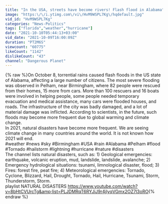 ```yaml
---
title: "In the USA, streets have become rivers! Flash flood in Alabama"
image: "https:\/\/i.ytimg.com\/vi\/HvM9WSPL7Kg\/hqdefault.jpg"
vid_id: "HvM9WSPL7Kg"
categories: "News-Politics"
tags: ["florida","weather","hurricane"]
date: "2021-10-10T05:44:13+03:00"
vid_date: "2021-10-09T16:00:09Z"
duration: "PT2M6S"
viewcount: "60775"
likeCount: "1142"
dislikeCount: "43"
channel: "Dangerous Planet"
---
```

{% raw %}On October 8, torrential rains caused flash floods in the US state of Alabama, affecting a large number of citizens. The most severe flooding was observed in Pelham, near Birmingham, where 82 people were rescued from their homes, 15 more from cars. More than 100 rescuers and 16 boats were involved in helping people, some people needed temporary evacuation and medical assistance, many cars were flooded houses, and roads. The infrastructure of the city was badly damaged, and a lot of material damage was inflicted. According to scientists, in the future, such floods may become more frequent due to global warming and climate change.<br />In 2021, natural disasters have become more frequent. We are seeing climate change in many countries around the world. It is not known how 2021 will end. <br />#weather #news #sky #Birmingham #USA #rain #Alabama #Pelham #flood #Tornado #hailstorm #lightning #hurricane #nature #disasters <br />The channel lists natural disasters, such as: 1) Geological emergencies: earthquake, volcanic eruption, mud, landslide, landslide, avalanche; 2) Emergency hydrological situations: tsunami, limnological disaster, flood; 3) Fires: forest fire, peat fire; 4) Meteorological emergencies: Tornado, Cyclone, Blizzard, Hail, Drought, Tornado, Hail, Hurricane, Tsunami, Storm, Thunderstorm, Storm.<br /> playlist NATURAL DISASTERS <a rel="nofollow" target="blank" href="https://www.youtube.com/watch?v=8bHtCVUrcTg&amp;list=PLJDMRqT6RYJiJ9r4jIyqVGmx2OZ7l3oRO">https://www.youtube.com/watch?v=8bHtCVUrcTg&amp;list=PLJDMRqT6RYJiJ9r4jIyqVGmx2OZ7l3oRO</a>{% endraw %}
